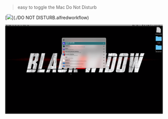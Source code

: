> easy to toggle the Mac Do Not Disturb

[![](https://img.shields.io/badge/version-v1.1-green)](./DO NOT DISTURB.alfredworkflow)

![](./screenshot.gif)

